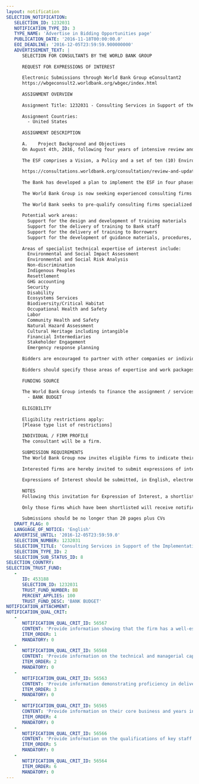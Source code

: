 ```yaml
---
layout: notification
SELECTION_NOTIFICATION: 
   SELECTION_ID: 1232031
   NOTIFICATION_TYPE_ID: 3
   TYPE_NAME: 'Advertise in Bidding Opportunities page'
   PUBLICATION_DATE: '2016-11-18T00:00:00.0'
   EOI_DEADLINE: '2016-12-05T23:59:59.900000000'
   ADVERTISEMENT_TEXT: |
      SELECTION FOR CONSULTANTS BY THE WORLD BANK GROUP
      
      REQUEST FOR EXPRESSIONS OF INTEREST
      
      Electronic Submissions through World Bank Group eConsultant2
      https://wbgeconsult2.worldbank.org/wbgec/index.html
      
      ASSIGNMENT OVERVIEW
      
      Assignment Title: 1232031 - Consulting Services in Support of the Implementation of the new World Bank Environmental and Social Framework for Investment Project Financing (IPF) Operations
      
      Assignment Countries:
        - United States
      
      ASSIGNMENT DESCRIPTION
      
      A.	Project Background and Objectives
      On August 4th, 2016, following four years of intensive review and consultation, the World Banks Board of Executive Directors agreed to replace the World Banks Environmental and Social Safeguard policies with a new Environmental and Social Framework (ESF) for Investment Project Financing (IPF) (www.worldbank.org).  The ESF is currently scheduled to become effective for new Bank projects in early 2018.  The goal of the ESF is to better support the Bank in achieving its twin goals to end extreme poverty and promote shared prosperity in a sustainable manner in all Partner countries.  To that end, the Bank has sought to modernize its approach to environmental and social risk management by developing a modern, fit-for-purpose framework to safeguard people and the environment, that better meets the varied needs of Borrowers facing new environmental and social challenges.    
      
      The ESF comprises a Vision, a Policy and a set of ten (10) Environmental and Social Standards (ESS).  The Policy governs the Banks approach to the Framework, and the Standards are the environmental and social standards that Borrowers have to meet for their project to receive financing by the World Bank.  The ESF is less proscriptive in its approach than the former safeguard policies, requiring Bank staff to exercise more judgment in the management of environmental and social risk.  It adopts an adaptive management approach over the project cycle that will change the way teams think about designing and delivering projects.  It also enhances the scope of social issues covered, boosts protection for the environment and the poorest and most vulnerable people, and addresses new issues such as labor and community health that will require both Bank and Borrowers to learn new technical skills.  For more information on the ESF please consult the following link: 
      
      https://consultations.worldbank.org/consultation/review-and-update-world-bank-safeguard-policies
      
      The Bank has developed a plan to implement the ESF in four phases over five years.  Implementation will require capacity strengthening of both Borrowers and Bank staff, to upgrade existing skills, learn new skills, and adapt behaviors to a new way of working.  It will also require renewed management systems, procedures and processes, development of knowledge resources and guidance materials for Borrowers and Bank staff, and a range of additional activities to support both the Bank and the Borrowers to transition to the new Framework.     
      
      The World Bank Group is now seeking experienced consulting firms to provide services in support of the implementation of the Framework.
      
      The World Bank seeks to pre-qualify consulting firms specialized in the delivery of professional environmental, social and health and safety consulting services for support across a range of tasks and topic areas, in support of ESF implementation.   Firms should indicate their wish to bid on some or all of the following work and/or technical areas.  The Bank reserves the right to add additional assignments at a later date.   
      
      Potential work areas:
      	Support for the design and development of training materials
      	Support for the delivery of training to Bank staff
      	Support for the delivery of training to Borrowers
      	Support for the development of guidance materials, procedures, processes and documentation
      
      Areas of specialist technical expertise of interest include:
      	Environmental and Social Impact Assessment
      	Environmental and Social Risk Analysis
      	Non-discrimination
      	Indigenous Peoples
      	Resettlement
      	GHG accounting
      	Security
      	Disability
      	Ecosystems Services
      	Biodiversity/Critical Habitat
      	Occupational Health and Safety
      	Labor
      	Community Health and Safety
      	Natural Hazard Assessment
      	Cultural Heritage including intangible
      	Financial Intermediaries
      	Stakeholder Engagement
      	Emergency response planning
      
      Bidders are encouraged to partner with other companies or individuals where specialist skill sets may be required.  Firms may appear in up to two bids, if one of those bids is as part of a consortium.
      
      Bidders should specify those areas of expertise and work packages for which they wish to be considered.  Not all firms are expected to offer all areas of expertise, or be able to deliver on all work packages.   Failure to offer all areas will not necessarily disadvantage a bidder.   
      
      FUNDING SOURCE
      
      The World Bank Group intends to finance the assignment / services described below under the following:
        - BANK BUDGET
      
      ELIGIBILITY
      
      Eligibility restrictions apply:
      [Please type list of restrictions]
      
      INDIVIDUAL / FIRM PROFILE
      The consultant will be a firm. 
      
      SUBMISSION REQUIREMENTS
      The World Bank Group now invites eligible firms to indicate their interest in providing the services.  Interested firms must provide information indicating that they are qualified to perform the services (brochures, description of similar assignments, experience in similar conditions, availability of appropriate skills among staff, etc. for firms; CV and cover letter for individuals).  Please note that the total size of all attachments should be less than 5MB.  Consultants may associate to enhance their qualifications.
      
      Interested firms are hereby invited to submit expressions of interest.
      
      Expressions of Interest should be submitted, in English, electronically through World Bank Group eConsultant2 (https://wbgeconsult2.worldbank.org/wbgec/index.html)
      
      NOTES
      Following this invitation for Expression of Interest, a shortlist of qualified firms will be formally invited to submit proposals. Shortlisting and selection will be subject to the availability of funding.
      
      Only those firms which have been shortlisted will receive notification. No debrief will be provided to firms which have not been shortlisted.
      
      Submissions should be no longer than 20 pages plus CVs
   DRAFT_FLAG: 0
   LANGUAGE_OF_NOTICE: 'English'
   ADVERTISE_UNTIL: '2016-12-05T23:59:59.0'
   SELECTION_NUMBER: 1232031
   SELECTION_TITLE: 'Consulting Services in Support of the Implementation of the new World Bank Environmental and Social Framework for Investment Project Financing Operations'
   SELECTION_TYPE_ID: 2
   SELECTION_SUB_STATUS_ID: 8
SELECTION_COUNTRY: 
SELECTION_TRUST_FUND: 
   - 
      ID: 453188
      SELECTION_ID: 1232031
      TRUST_FUND_NUMBER: BB
      PERCENT_APPLIES: 100
      TRUST_FUND_DESC: 'BANK BUDGET'
NOTIFICATION_ATTACHMENT: 
NOTIFICATION_QUAL_CRIT: 
   - 
      NOTIFICATION_QUAL_CRIT_ID: 56567
      CONTENT: 'Provide information showing that the firm has a well-established track record in delivering on the types of services described in one or more of the work packages, or with relevant specialist technical expertise, in an international development context, with public sector and/or experience working with the World Bank or similar organizations.'
      ITEM_ORDER: 1
      MANDATORY: 0
   - 
      NOTIFICATION_QUAL_CRIT_ID: 56568
      CONTENT: 'Provide information on the technical and managerial capabilities of the firm including showing a delivery team of professional staff with demonstrated expertise and experience in the management of environmental, social or health and safety issues : (a) At least 5 years demonstrated experience in one or more of the work packages described, or areas of technical expertise; and (b) International experience working with environmental and social risk management in different countries.'
      ITEM_ORDER: 2
      MANDATORY: 0
   - 
      NOTIFICATION_QUAL_CRIT_ID: 56563
      CONTENT: 'Provide information demonstrating proficiency in delivering documents in English.'
      ITEM_ORDER: 3
      MANDATORY: 0
   - 
      NOTIFICATION_QUAL_CRIT_ID: 56565
      CONTENT: 'Provide information on their core business and years in business.'
      ITEM_ORDER: 4
      MANDATORY: 0
   - 
      NOTIFICATION_QUAL_CRIT_ID: 56566
      CONTENT: 'Provide information on the qualifications of key staff.'
      ITEM_ORDER: 5
      MANDATORY: 0
   - 
      NOTIFICATION_QUAL_CRIT_ID: 56564
      ITEM_ORDER: 6
      MANDATORY: 0
---
```

